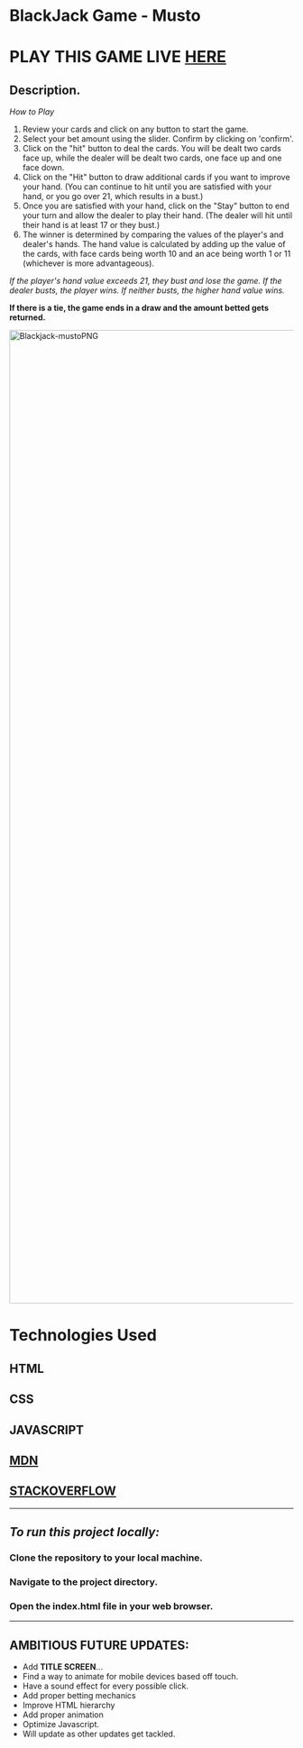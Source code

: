 # **BlackJack Game - Musto**
# **PLAY THIS GAME LIVE [HERE](https://blackjack-musto.netlify.app/)**

## Description.
*How to Play*

1. Review your cards and click on any button to start the game. 
2. Select your bet amount using the slider. Confirm by clicking on 'confirm'.
3. Click on the "hit" button to deal the cards. You will be dealt two cards face up, while the dealer will be dealt two cards, one face up and one face down.
4. Click on the "Hit" button to draw additional cards if you want to improve your hand. (You can continue to hit until you are satisfied with your hand, or you go over 21, which results in a bust.)
5. Once you are satisfied with your hand, click on the "Stay" button to end your turn and allow the dealer to play their hand. (The dealer will hit until their hand is at least 17 or they bust.)
6. The winner is determined by comparing the values of the player's and dealer's hands. The hand value is calculated by adding up the value of the cards, with face cards being worth 10 and an ace being worth 1 or 11 (whichever is more advantageous). 

*If the player's hand value exceeds 21, they bust and lose the game. If the dealer busts, the player wins. If neither busts, the higher hand value wins.*

**If there is a tie, the game ends in a draw and the amount betted gets returned.**

<img width="1728" alt="Blackjack-mustoPNG" src="https://user-images.githubusercontent.com/98829614/230534582-5c88dfaf-b9ec-41ac-859f-fd3a7ae35215.png">

# Technologies Used
## HTML

## CSS

## JAVASCRIPT

## [MDN](https://developer.mozilla.org/en-US/)

## [STACKOVERFLOW](https://stackoverflow.co/)
---

## *To run this project locally:*
### **Clone the repository to your local machine.**
### **Navigate to the project directory.**
### **Open the index.html file in your web browser.**
---
## **AMBITIOUS FUTURE UPDATES:**
- Add **TITLE SCREEN**...
- Find a way to animate for mobile devices based off touch.
- Have a sound effect for every possible click.
- Add proper betting mechanics
- Improve HTML hierarchy 
- Add proper animation
- Optimize Javascript.
- Will update as other updates get tackled.